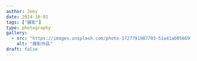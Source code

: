```yaml
---
author: Joey
date: 2024-10-01
tags: ["摄影"]
type: photography
gallery:
  - src: "https://images.unsplash.com/photo-1727791987703-51a41ab05669?ixlib=rb-4.1.0&auto=format&fit=crop&w=1200&q=80"
    alt: "摄影作品"
draft: false
---
```

